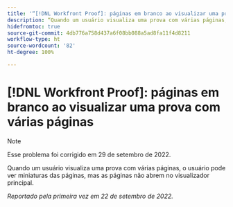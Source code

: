```yaml
---
title: '“[!DNL Workfront Proof]: páginas em branco ao visualizar uma prova com várias páginas”'
description: “Quando um usuário visualiza uma prova com várias páginas, o usuário pode ver miniaturas das páginas, mas as páginas não abrem no visualizador principal.”
hidefromtoc: true
source-git-commit: 4db776a758d437a6f08bb088a5ad8fa11f4d8211
workflow-type: ht
source-wordcount: '82'
ht-degree: 100%

---
```



# [!DNL Workfront Proof]: páginas em branco ao visualizar uma prova com várias páginas

>[!NOTE]
>
>Esse problema foi corrigido em 29 de setembro de 2022.

Quando um usuário visualiza uma prova com várias páginas, o usuário pode ver miniaturas das páginas, mas as páginas não abrem no visualizador principal.

_Reportado pela primeira vez em 22 de setembro de 2022._

